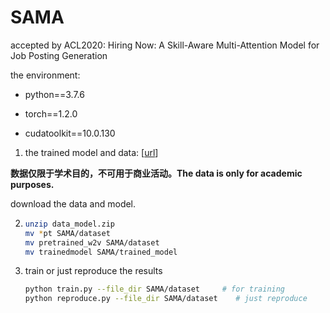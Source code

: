 # SAMA
 accepted by ACL2020: Hiring Now: A Skill-Aware Multi-Attention Model for Job Posting Generation

the environment:

+ python==3.7.6

+ torch==1.2.0

+ cudatoolkit==10.0.130

  

1. the trained model and data: [[url](https://drive.google.com/open?id=15bQqsOTVZrVbi-ivxfiYAALHohYQnt6P)]

**数据仅限于学术目的，不可用于商业活动。The data is only for academic purposes.**

   download the data and model.  


2. ```bash
   unzip data_model.zip
   mv *pt SAMA/dataset
   mv pretrained_w2v SAMA/dataset
   mv trainedmodel SAMA/trained_model
   ```

3. train or just reproduce the results

   ```bash
   python train.py --file_dir SAMA/dataset     # for training
   python reproduce.py --file_dir SAMA/dataset    # just reproduce
   ```



